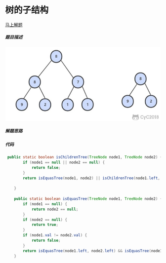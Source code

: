 树的子结构
====
[马上解题](https://www.nowcoder.com/practice/6e196c44c7004d15b1610b9afca8bd88?tpId=13&tqId=11170&tPage=1&rp=1&ru=/ta/coding-interviews&qru=/ta/coding-interviews/question-ranking)

##### 题目描述   
![树的子结构](/doc/algorithm/pic/树的子结构.png)

##### 解题思路

##### 代码
```java
 public static boolean isChildrenTree(TreeNode node1, TreeNode node2) {
        if (node1 == null || node2 == null) {
            return false;
        }
        return isEquasTree(node1, node2) || isChildrenTree(node1.left, node2) || isChildrenTree(node1.right, node2);

    }

    public static boolean isEquasTree(TreeNode node1, TreeNode node2) {
        if (node1 == null) {
            return node2 == null;
        }
        if (node2 == null) {
            return true;
        }
        if (node1.val != node2.val) {
            return false;
        }
        return isEquasTree(node1.left, node2.left) && isEquasTree(node1.right, node2.right);
    }
```
